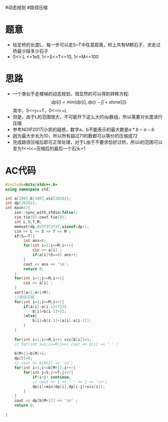 #动态规划 #路径压缩 
# 题意
- 给定桥的长度L，每一步可以走S~T中任意距离，桥上共有M颗石子，求走过桥最少踩多少石子
- 0<= L <=1e9, 1<=S<=T<=10, 1<=M<=100
# 思路
- 一个类似于走楼梯的动态规划，很显然的可以得到转移方程:$$ dp[i]=min(dp[i],dp[i-j]+stone[i])$$其中，S<=j<=T，0<=i<=L
- 但是，由于L的范围很大，不可能开下这么大的dp数组，所以需要对长度进行压缩
- 参考NOIP2017|小凯的疑惑，数字a，b不能表示的最大数是$a*b-a-b$
- 因为最大步长为10，所以所有超过71的数都可以等价的压缩成72
- 完成路径压缩后即可正常处理，对于L由于不要求恰好过桥，所以i的范围可以变为1<=i<=压缩后的最后一个石头+1
# AC代码
```cpp
#include<bits/stdc++.h>
using namespace std;

int a[200],b[200],vis[20202];
int dp[20202];
int main(){
    ios::sync_with_stdio(false);
    cin.tie(0);cout.tie(0);
    int L,S,T,M;
    memset(dp,0x3f3f3f3f,sizeof(dp));
    cin >> L >> S >> T >> M ;
    if(S==T){
        int ans=0;
        for(int i=1;i<=M;i++){
            cin >> a[i] ;
            if(a[i]%S==0) ans++;
        }
        cout << ans << '\n';
        return 0;
    }
    for(int i=1;i<=M;i++){
        cin >> a[i] ;
    }
    sort(a+1,a+1+M);
    //路径压缩
    for(int i=1;i<=M;i++){
        if(a[i]-a[i-1]>72){
            b[i]=b[i-1]+72;
        }else{
            b[i]=b[i-1]+(a[i]-a[i-1]);
        }
    }
    
    for(int i=1;i<=M;i++) vis[b[i]]=1;
    // for(int i=1;i<=M;i++) cout << b[i] << ' ' ;
    
    b[M+1]=b[M]+1;
    dp[0]=0;
    // cout << b[M+1] << '\n';
    for(int i=1;i<=b[M+1];i++){
        for(int j=S;j<=T;j++){
            if(i<j) continue;
            // cout << i << ' ' << j << '\n';
            dp[i]=min(dp[i],dp[i-j]+vis[i]);
        }
    }
    cout << dp[b[M+1]] << '\n' ;
    return 0;
    
}

```